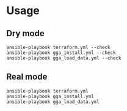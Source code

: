 # Usage

## Dry mode

```
ansible-playbook terraform.yml --check
ansible-playbook gga_install.yml --check
ansible-playbook gga_load_data.yml --check
```

## Real mode

```
ansible-playbook terraform.yml
ansible-playbook gga_install.yml
ansible-playbook gga_load_data.yml
```

